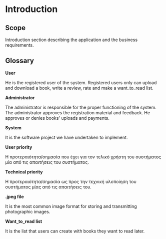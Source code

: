 # Introduction

## Scope

Introduction section describing the application and the business requirements.

## Glossary

**User**

He is the registered user of the system. Registered users only can upload and download a book, write a review, rate and make a want_to_read list. 

**Administrator** 

The administrator is responsible for the proper functioning of the system. The administrator approves the registration material and feedback. He approves or denies books' uploads and payments.

**System**

It is the software project we have undertaken to implement.

**User priority**

Η προτεραιότητα/σημασία που έχει για τον τελικό χρήστη του συστήματος μία από τις απαιτήσεις του συστήματος. 

**Technical priority**

Η προτεραιότητα/σημασία ως προς την τεχνική υλοποίηση του συστήματος μίας από τις απαιτήσεις του.

**.jpeg file**

It is the most common image format for storing and transmitting photographic images.

**Want_to_read list**

It is the list that users can create with books they want to read later.

